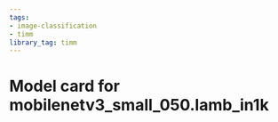```yaml
---
tags:
- image-classification
- timm
library_tag: timm
---
```

# Model card for mobilenetv3_small_050.lamb_in1k